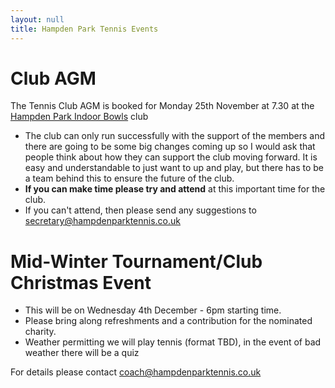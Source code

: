 ```yaml
---
layout: null
title: Hampden Park Tennis Events
---
```


# Club AGM

The Tennis Club AGM is booked for Monday 25th November at 7.30 at the [Hampden Park Indoor Bowls](https://www.ediba.co.uk/) club

- The club can only run successfully with the support of the members and there are going to be some big changes coming up so I would ask that people think about how they can support the club moving forward. It is easy and understandable to just want to up and play, but there has to be a team behind this to ensure the future of the club.
- **If you can make time please try and attend** at this important time for the club.
- If you can't attend, then please send any suggestions to <a href="secretary@hampdenparktennis.co.uk">secretary@hampdenparktennis.co.uk</a>

# Mid-Winter Tournament/Club Christmas Event

- This will be on Wednesday 4th December  - 6pm starting time.
- Please bring along refreshments and a contribution for the nominated charity.
- Weather permitting we will play tennis (format TBD), in the event of bad weather there will be a quiz


For details please contact <a href="coach@hampdenparktennis.co.uk">coach@hampdenparktennis.co.uk</a>
